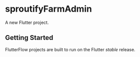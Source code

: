 # sproutifyFarmAdmin

A new Flutter project.

## Getting Started

FlutterFlow projects are built to run on the Flutter _stable_ release.
